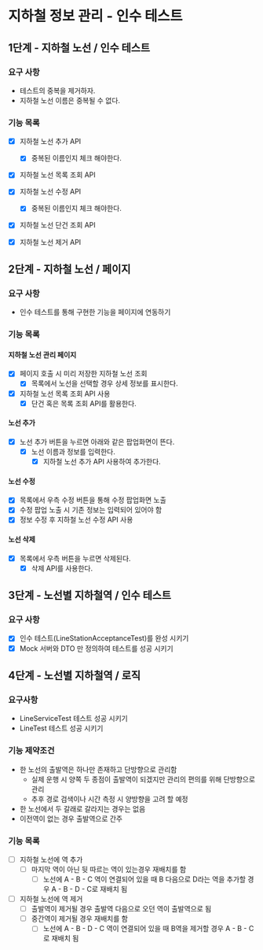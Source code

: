 # 지하철 정보 관리 - 인수 테스트

## 1단계 - 지하철 노선 / 인수 테스트

### 요구 사항
- 테스트의 중복을 제거하자.
- 지하철 노선 이름은 중복될 수 없다.

### 기능 목록
- [x] 지하철 노선 추가 API
    - [x] 중복된 이름인지 체크 해야한다.
    
- [x] 지하철 노선 목록 조회 API

- [x] 지하철 노선 수정 API
    - [x] 중복된 이름인지 체크 해야한다.
    
- [x] 지하철 노선 단건 조회 API

- [x] 지하철 노선 제거 API

## 2단계 - 지하철 노선 / 페이지

### 요구 사항
- 인수 테스트를 통해 구현한 기능을 페이지에 연동하기

### 기능 목록

#### 지하철 노선 관리 페이지
- [x] 페이지 호출 시 미리 저장한 지하철 노선 조회
    - [x] 목록에서 노선을 선택할 경우 상세 정보를 표시한다.
- [x] 지하철 노선 목록 조회 API 사용
    - [x] 단건 혹은 목록 조회 API를 활용한다.

#### 노선 추가
- [x] 노선 추가 버튼을 누르면 아래와 같은 팝업화면이 뜬다.
    - [x] 노선 이름과 정보를 입력한다.
        - [x] 지하철 노선 추가 API 사용하여 추가한다.
        
#### 노선 수정
- [x] 목록에서 우측 수정 버튼을 통해 수정 팝업화면 노출
- [x] 수정 팝업 노출 시 기존 정보는 입력되어 있어야 함
- [x] 정보 수정 후 지하철 노선 수정 API 사용

#### 노선 삭제
- [x] 목록에서 우측 버튼을 누르면 삭제된다.
    - [x] 삭제 API를 사용한다.

## 3단계 - 노선별 지하철역 / 인수 테스트

### 요구 사항  
- [x] 인수 테스트(LineStationAcceptanceTest)를 완성 시키기
- [x] Mock 서버와 DTO 만 정의하여 테스트를 성공 시키기

## 4단계 - 노선별 지하철역 / 로직

### 요구사항
- LineServiceTest 테스트 성공 시키기
- LineTest 테스트 성공 시키기

### 기능 제약조건
- 한 노선의 출발역은 하나만 존재하고 단방향으로 관리함
    - 실제 운행 시 양쪽 두 종점이 출발역이 되겠지만 관리의 편의를 위해 단방향으로 관리
    - 추후 경로 검색이나 시간 측정 시 양방향을 고려 할 예정
- 한 노선에서 두 갈래로 갈라지는 경우는 없음
- 이전역이 없는 경우 출발역으로 간주

### 기능 목록
- [ ] 지하철 노선에 역 추가
    - [ ] 마지막 역이 아닌 뒷 따르는 역이 있는경우 재배치를 함
        - [ ] 노선에 A - B - C 역이 연결되어 있을 때 B 다음으로 D라는 역을 추가할 경우 A - B - D - C로 재배치 됨

- [ ] 지하철 노선에 역 제거
    - [ ] 출발역이 제거될 경우 출발역 다음으로 오던 역이 출발역으로 됨
    - [ ] 중간역이 제거될 경우 재배치를 함
        - [ ] 노선에 A - B - D - C 역이 연결되어 있을 때 B역을 제거할 경우 A - B - C로 재배치 됨